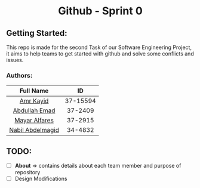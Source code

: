 <h1 align="center">  Github - Sprint 0 </h1>

## Getting Started:
This repo is made for the second Task of our Software Engineering Project, it aims to help teams to get started with github and solve some conflicts and issues.

### Authors:

Full Name                                                  |  ID
:---------------------------------------------------------:|:-------------------------:
[Amr Kayid](https://github.com/AmrMKayid)                  |  37-15594
[Abdullah Emad](https://github.com/abdullahemad12)         |  37-2409 
[Mayar Alfares](https://github.com/              )         |  37-2915
[Nabil Abdelmagid](https://github.com/           )         |  34-4832 


## TODO:

- [ ] **About** => contains details about each team member and purpose of repository
- [ ] Design Modifications